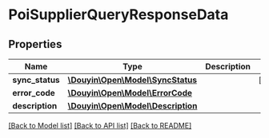 # PoiSupplierQueryResponseData

## Properties
Name | Type | Description | Notes
------------ | ------------- | ------------- | -------------
**sync_status** | [**\Douyin\Open\Model\SyncStatus**](SyncStatus.md) |  | [optional] 
**error_code** | [**\Douyin\Open\Model\ErrorCode**](ErrorCode.md) |  | 
**description** | [**\Douyin\Open\Model\Description**](Description.md) |  | 

[[Back to Model list]](../../README.md#documentation-for-models) [[Back to API list]](../../README.md#documentation-for-api-endpoints) [[Back to README]](../../README.md)


